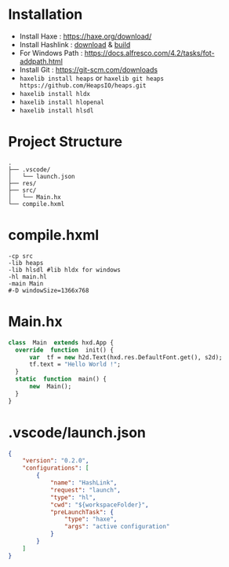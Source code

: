 # Installation
- Install Haxe : https://haxe.org/download/
- Install Hashlink : [download](https://github.com/HaxeFoundation/hashlink/releases) & [build](https://github.com/HaxeFoundation/hashlink/wiki/Building-and-Installing)
- For Windows Path : https://docs.alfresco.com/4.2/tasks/fot-addpath.html
- Install Git : https://git-scm.com/downloads
- ``haxelib install heaps`` or ``haxelib git heaps https://github.com/HeapsIO/heaps.git``
- ``haxelib install hldx``
- ``haxelib install hlopenal``
- ``haxelib install hlsdl``

# Project Structure
```
.
├── .vscode/
│   └── launch.json
├── res/
├── src/
│   └── Main.hx
└── compile.hxml
```
# compile.hxml
```
-cp src
-lib heaps
-lib hlsdl #lib hldx for windows
-hl main.hl
-main Main
#-D windowSize=1366x768
```
# Main.hx
```haxe
class  Main  extends hxd.App {
  override  function  init() {
	  var  tf = new h2d.Text(hxd.res.DefaultFont.get(), s2d);
	  tf.text = "Hello World !";
  }
  static  function  main() {
	  new  Main();
  }
}
```
# .vscode/launch.json
```json
{
	"version": "0.2.0",
	"configurations": [
        {
            "name": "HashLink",
            "request": "launch",
            "type": "hl",
            "cwd": "${workspaceFolder}",
            "preLaunchTask": {
                "type": "haxe",
                "args": "active configuration"
            }
        }
	]
}
```
